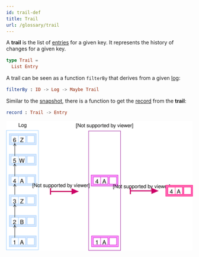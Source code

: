 ```yaml
---
id: trail-def
title: Trail
url: /glossary/trail
---
```


A **trail** is the list of [entries](/glossary/entry) for a given key. It
represents the history of changes for a given key.

```elm
type Trail =
  List Entry
```

A trail can be seen as a function `filterBy` that derives from a given
[log](/glossary/log):

```elm
filterBy : ID -> Log -> Maybe Trail
```

Similar to the [snapshot](/glossary/snapshot), there is a function to get the
[record](/glossary/record) from the **trail**:

```elm
record : Trail -> Entry
```

![](./data-model/data-model-trail.svg)
